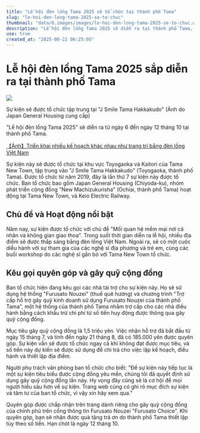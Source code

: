 ```yaml
---
title: "Lễ hội đèn lồng Tama 2025 sẽ tổ chức tại thành phố Tama"
slug: "le-hoi-den-long-tama-2025-se-to-chuc"
thumbnail: "data/6.images/images/le-hoi-den-long-tama-2025-se-to-chuc.webp"
description: "Lễ hội đèn lồng Tama 2025 sẽ diễn ra tại thành phố Tama, Nhật Bản với chủ đề 'Mối quan hệ mềm mại nơi cá nhân và không gian giao thoa'. Sự kiện sử dụng đèn lồng Việt Nam và kêu gọi gây quỹ cộng đồng qua Furusato Nouzei."
use: true
created_at: "2025-08-22 06:25:05"
---
```


# Lễ hội đèn lồng Tama 2025 sắp diễn ra tại thành phố Tama

![](/images/20250821-00000071-minkei-000-1-view.webp)

Sự kiện sẽ được tổ chức tập trung tại "J Smile Tama Hakkakudo" (Ảnh do Japan General Housing cung cấp)

"Lễ hội đèn lồng Tama 2025" sẽ diễn ra từ ngày 6 đến ngày 12 tháng 10 tại thành phố Tama.

[【Ảnh】Triển khai nhiều kế hoạch khác nhau như trang trí bằng đèn lồng Việt Nam](https://hachioji.keizai.biz/photoflash/4763/)

Sự kiện này sẽ được tổ chức tại khu vực Toyogaoka và Kaitori của Tama New Town, tập trung vào "J Smile Tama Hakkakudo" (Toyogaoka, thành phố Tama). Được tổ chức từ năm 2019, đây là lần thứ 7 sự kiện này được tổ chức. Ban tổ chức bao gồm Japan General Housing (Chiyoda-ku), nhóm phát triển cộng đồng "New Machizukurisha" (Ochiai, thành phố Tama) hoạt động tại Tama New Town, và Keio Electric Railway.

## Chủ đề và Hoạt động nổi bật

Năm nay, sự kiện được tổ chức với chủ đề "Mối quan hệ mềm mại nơi cá nhân và không gian giao thoa". Trong suốt thời gian diễn ra lễ hội, nhiều địa điểm sẽ được thắp sáng bằng đèn lồng Việt Nam. Ngoài ra, sẽ có một cuộc diễu hành với sự tham gia của các nghệ sĩ địa phương và trẻ em, cùng các buổi workshop do các nghệ sĩ gắn bó với Tama New Town tổ chức.

## Kêu gọi quyên góp và gây quỹ cộng đồng

Ban tổ chức hiện đang kêu gọi các nhà tài trợ cho sự kiện này. Họ sẽ sử dụng hệ thống "Furusato Nouzei" (thuế quê hương) và chương trình "Trợ cấp hỗ trợ gây quỹ kinh doanh sử dụng Furusato Nouzei của thành phố Tama", một hệ thống của thành phố Tama nhằm trợ cấp cho các nhà điều hành bằng cách khấu trừ chi phí từ số tiền huy động được thông qua gây quỹ cộng đồng.

Mục tiêu gây quỹ cộng đồng là 1,5 triệu yên. Việc nhận hỗ trợ đã bắt đầu từ ngày 15 tháng 7, và tính đến ngày 21 tháng 8, đã có 185.000 yên được quyên góp. Sự kiện vẫn sẽ được tổ chức ngay cả khi không đạt được mục tiêu, và số tiền này dự kiến sẽ được sử dụng để chi trả cho việc lập kế hoạch, điều hành và thiết lập địa điểm.

Người phụ trách văn phòng ban tổ chức cho biết: "Để sự kiện này tiếp tục là một sự kiện tiêu biểu được cộng đồng yêu mến, chúng tôi đã quyết định sử dụng gây quỹ cộng đồng lần này. Hy vọng đây cũng sẽ là cơ hội để mọi người hiểu sâu hơn về sự kiện. Trang web cũng có ghi rõ mục đích sự kiện và tâm tư của ban tổ chức, vì vậy xin hãy xem qua."

Quyên góp được chấp nhận trên trang dành riêng cho gây quỹ cộng đồng của chính phủ trên cổng thông tin Furusato Nouzei "Furusato Choice". Khi quyên góp, bạn sẽ nhận được quà tặng trả ơn do thành phố Tama thiết lập tùy theo số tiền. Hạn chót là ngày 12 tháng 10.